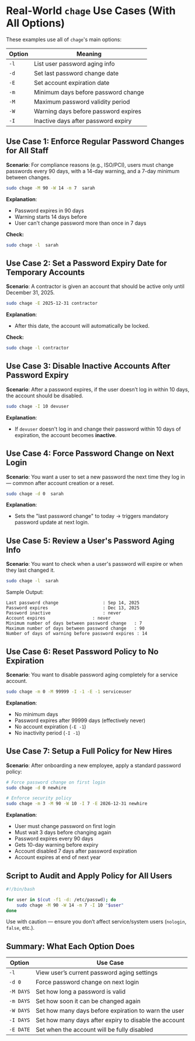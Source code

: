# Real-World `chage` Use Cases (With All Options)

These examples use all of `chage`'s main options:

| Option | Meaning                              |
| ------ | ------------------------------------ |
| `-l`   | List user password aging info        |
| `-d`   | Set last password change date        |
| `-E`   | Set account expiration date          |
| `-m`   | Minimum days before password change  |
| `-M`   | Maximum password validity period     |
| `-W`   | Warning days before password expires |
| `-I`   | Inactive days after password expiry  |


## Use Case 1: Enforce Regular Password Changes for All Staff

**Scenario**: For compliance reasons (e.g., ISO/PCI), users must change passwords every 90 days, with a 14-day warning, and a 7-day minimum between changes.

```bash
sudo chage -M 90 -W 14 -m 7  sarah
```

**Explanation**:

* Password expires in 90 days
* Warning starts 14 days before
* User can't change password more than once in 7 days

**Check:**

```bash
sudo chage -l  sarah
```


## Use Case 2: Set a Password Expiry Date for Temporary Accounts

**Scenario**: A contractor is given an account that should be active only until December 31, 2025.

```bash
sudo chage -E 2025-12-31 contractor
```

**Explanation**:

* After this date, the account will automatically be locked.

**Check:**

```bash
sudo chage -l contractor
```


## Use Case 3: Disable Inactive Accounts After Password Expiry

**Scenario**: After a password expires, if the user doesn’t log in within 10 days, the account should be disabled.

```bash
sudo chage -I 10 devuser
```

**Explanation**:

* If `devuser` doesn't log in and change their password within 10 days of expiration, the account becomes **inactive**.


## Use Case 4: Force Password Change on Next Login

**Scenario**: You want a user to set a new password the next time they log in — common after account creation or a reset.

```bash
sudo chage -d 0  sarah
```

**Explanation**:

* Sets the "last password change" to today → triggers mandatory password update at next login.


## Use Case 5: Review a User's Password Aging Info

**Scenario**: You want to check when a user's password will expire or when they last changed it.

```bash
sudo chage -l  sarah
```

Sample Output:

```
Last password change				 : Sep 14, 2025
Password expires					 : Dec 13, 2025
Password inactive					 : never
Account expires					 : never
Minimum number of days between password change	 : 7
Maximum number of days between password change	 : 90
Number of days of warning before password expires : 14
```



## Use Case 6: Reset Password Policy to No Expiration

**Scenario**: You want to disable password aging completely for a service account.

```bash
sudo chage -m 0 -M 99999 -I -1 -E -1 serviceuser
```

**Explanation**:

* No minimum days
* Password expires after 99999 days (effectively never)
* No account expiration (`-E -1`)
* No inactivity period (`-I -1`)


## Use Case 7: Setup a Full Policy for New Hires

**Scenario**: After onboarding a new employee, apply a standard password policy:

```bash
# Force password change on first login
sudo chage -d 0 newhire

# Enforce security policy
sudo chage -m 3 -M 90 -W 10 -I 7 -E 2026-12-31 newhire
```

**Explanation**:

* User must change password on first login
* Must wait 3 days before changing again
* Password expires every 90 days
* Gets 10-day warning before expiry
* Account disabled 7 days after password expiration
* Account expires at end of next year


## Script to Audit and Apply Policy for All Users

```bash
#!/bin/bash

for user in $(cut -f1 -d: /etc/passwd); do
    sudo chage -M 90 -W 14 -m 7 -I 10 "$user"
done
```

Use with caution — ensure you don’t affect service/system users (`nologin`, `false`, etc.).


## Summary: What Each Option Does

| Option    | Use Case                                              |
| --------- | ----------------------------------------------------- |
| `-l`      | View user’s current password aging settings           |
| `-d 0`    | Force password change on next login                   |
| `-M DAYS` | Set how long a password is valid                      |
| `-m DAYS` | Set how soon it can be changed again                  |
| `-W DAYS` | Set how many days before expiration to warn the user  |
| `-I DAYS` | Set how many days after expiry to disable the account |
| `-E DATE` | Set when the account will be fully disabled           |
